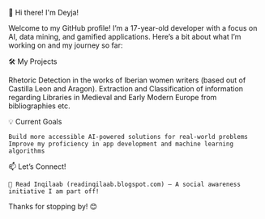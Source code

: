 👋 Hi there! I'm Deyja!

Welcome to my GitHub profile! I’m a 17-year-old developer with a focus on AI, data mining, and gamified applications. Here’s a bit about what I’m working on and my journey so far:


🛠 My Projects

Rhetoric Detection in the works of Iberian women writers (based out of Castilla Leon and Aragon).
Extraction and Classification of information regarding Libraries in Medieval and Early Modern Europe from bibliographies etc.


💡 Current Goals

    Build more accessible AI-powered solutions for real-world problems
    Improve my proficiency in app development and machine learning algorithms

📫 Let’s Connect!

    📝 Read Inqilaab (readinqilaab.blogspot.com) – A social awareness initiative I am part off!

Thanks for stopping by! 😊

